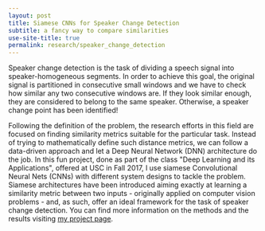 ```yaml
---
layout: post
title: Siamese CNNs for Speaker Change Detection
subtitle: a fancy way to compare similarities
use-site-title: true
permalink: research/speaker_change_detection
---
```


Speaker change detection is the task of dividing a speech signal into speaker-homogeneous segments. In order to achieve this goal, the original signal is partitioned in consecutive small windows and we have to check how similar any two consecutive windows are. If they look similar enough, they are considered to belong to the same speaker. Otherwise, a speaker change point has been identified!

Following the definition of the problem, the research efforts in this field are focused on finding similarity metrics suitable for the particular task. Instead of trying to mathematically define such distance metrics, we can follow a data-driven approach and let a Deep Neural Network (DNN) architecture do the job. In this fun project, done as part of the class "Deep Learning and its Applications", offered at USC in Fall 2017, I use siamese Convolutional Neural Nets (CNNs) with different system designs to tackle the problem. Siamese architectures have been introduced aiming exactly at learning a similarity metric between two inputs - originally applied on computer vision problems - and, as such, offer an ideal framework for the task of speaker change detection. You can find more information on the methods and the results visiting [my project page](http://nikosfl.github.io/sc-scd). 

<!-- last updated: 2018-09-27 -->
